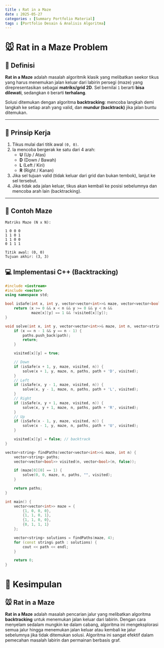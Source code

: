 ```yaml
---
title : Rat in a Maze
date : 2025-05-27
categories : [Summary Portfolio Material]
tags : [Portfolio Desain & Analisis Algoritma]
---
```


# 🐭 Rat in a Maze Problem

## 📘 Definisi
**Rat in a Maze** adalah masalah algoritmik klasik yang melibatkan seekor tikus yang harus menemukan jalan keluar dari labirin persegi (maze) yang direpresentasikan sebagai **matriks/grid 2D**. Sel bernilai `1` berarti **bisa dilewati**, sedangkan `0` berarti **terhalang**.

Solusi ditemukan dengan algoritma **backtracking**: mencoba langkah demi langkah ke setiap arah yang valid, dan **mundur (backtrack)** jika jalan buntu ditemukan.

---

## 🧠 Prinsip Kerja
1. Tikus mulai dari titik awal `(0, 0)`.
2. Ia mencoba bergerak ke satu dari 4 arah:
   - **U** (Up / Atas)
   - **D** (Down / Bawah)
   - **L** (Left / Kiri)
   - **R** (Right / Kanan)
3. Jika sel tujuan valid (tidak keluar dari grid dan bukan tembok), lanjut ke sel tersebut.
4. Jika tidak ada jalan keluar, tikus akan kembali ke posisi sebelumnya dan mencoba arah lain (backtracking).

---

## 🧪 Contoh Maze

```text
Matriks Maze (N x N):

1 0 0 0
1 1 0 1
1 1 0 0
0 1 1 1

Titik awal: (0, 0)
Tujuan akhir: (3, 3)
```

## 💻 Implementasi C++ (Backtracking)

```cpp 
#include <iostream>
#include <vector>
using namespace std;

bool isSafe(int x, int y, vector<vector<int>>& maze, vector<vector<bool>>& visited, int n) {
    return (x >= 0 && x < n && y >= 0 && y < n &&
            maze[x][y] == 1 && !visited[x][y]);
}

void solve(int x, int y, vector<vector<int>>& maze, int n, vector<string>& paths, string path, vector<vector<bool>>& visited) {
    if (x == n - 1 && y == n - 1) {
        paths.push_back(path);
        return;
    }

    visited[x][y] = true;

    // Down
    if (isSafe(x + 1, y, maze, visited, n)) {
        solve(x + 1, y, maze, n, paths, path + 'D', visited);
    }
    // Left
    if (isSafe(x, y - 1, maze, visited, n)) {
        solve(x, y - 1, maze, n, paths, path + 'L', visited);
    }
    // Right
    if (isSafe(x, y + 1, maze, visited, n)) {
        solve(x, y + 1, maze, n, paths, path + 'R', visited);
    }
    // Up
    if (isSafe(x - 1, y, maze, visited, n)) {
        solve(x - 1, y, maze, n, paths, path + 'U', visited);
    }

    visited[x][y] = false; // backtrack
}

vector<string> findPaths(vector<vector<int>>& maze, int n) {
    vector<string> paths;
    vector<vector<bool>> visited(n, vector<bool>(n, false));

    if (maze[0][0] == 1) {
        solve(0, 0, maze, n, paths, "", visited);
    }

    return paths;
}

int main() {
    vector<vector<int>> maze = {
        {1, 0, 0, 0},
        {1, 1, 0, 1},
        {1, 1, 0, 0},
        {0, 1, 1, 1}
    };

    vector<string> solutions = findPaths(maze, 4);
    for (const string& path : solutions) {
        cout << path << endl;
    }

    return 0;
}
```

# 📝 Kesimpulan

## 🐭 Rat in a Maze
**Rat in a Maze** adalah masalah pencarian jalur yang melibatkan algoritma **backtracking** untuk menemukan jalan keluar dari labirin. Dengan cara menyelam sedalam mungkin ke dalam cabang, algoritma ini mengeksplorasi semua jalur hingga menemukan jalan keluar atau kembali ke jalur sebelumnya jika tidak ditemukan solusi. Algoritma ini sangat efektif dalam pemecahan masalah labirin dan permainan berbasis graf.
